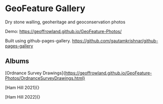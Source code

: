 # GeoFeature Gallery

Dry stone walling, geoheritage and geoconservation photos

Demo: https://geoffrowland.github.io/GeoFeature-Photos/

Built using github-pages-gallery. https://github.com/gautamkrishnar/github-pages-gallery

## Albums

[Ordnance Survey Drawings]{https://geoffrowland.github.io/GeoFeature-Photos/OrdnanceSurveyDrawings.html}

[Ham Hill 2021]{}

[Ham Hill 2022]{}
